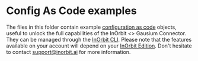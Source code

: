 # Config As Code examples

The files in this folder contain example [configuration as code](https://developer.inorbit.ai/docs#summary) objects, useful to unlock the full capabilities of the InOrbit <> Gausium Connector. They can be managed through the [InOrbit CLI](https://developer.inorbit.ai/docs#using-the-inorbit-cli).
Please note that the features available on your account will depend on your [InOrbit Edition](https://www.inorbit.ai/pricing). Don't hesitate to contact [support@inorbit.ai](mailto:support@inorbit.ai) for more information.
